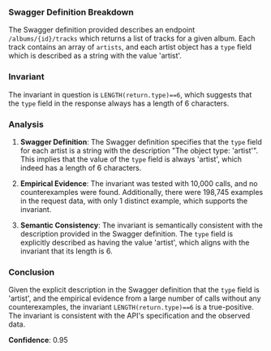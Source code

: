 ### Swagger Definition Breakdown

The Swagger definition provided describes an endpoint `/albums/{id}/tracks` which returns a list of tracks for a given album. Each track contains an array of `artists`, and each artist object has a `type` field which is described as a string with the value 'artist'.

### Invariant

The invariant in question is `LENGTH(return.type)==6`, which suggests that the `type` field in the response always has a length of 6 characters.

### Analysis

1. **Swagger Definition**: The Swagger definition specifies that the `type` field for each artist is a string with the description "The object type: 'artist'". This implies that the value of the `type` field is always 'artist', which indeed has a length of 6 characters.

2. **Empirical Evidence**: The invariant was tested with 10,000 calls, and no counterexamples were found. Additionally, there were 198,745 examples in the request data, with only 1 distinct example, which supports the invariant.

3. **Semantic Consistency**: The invariant is semantically consistent with the description provided in the Swagger definition. The `type` field is explicitly described as having the value 'artist', which aligns with the invariant that its length is 6.

### Conclusion

Given the explicit description in the Swagger definition that the `type` field is 'artist', and the empirical evidence from a large number of calls without any counterexamples, the invariant `LENGTH(return.type)==6` is a true-positive. The invariant is consistent with the API's specification and the observed data.

**Confidence**: 0.95
